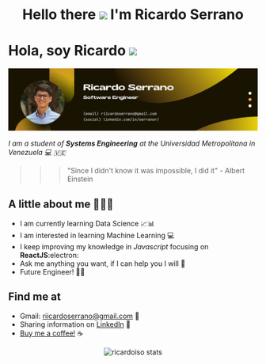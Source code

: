
<!--
**ricardoiso/ricardoiso** is a ✨ _special_ ✨ repository because its `README.md` (this file) appears on your GitHub profile.
-->

<div align = "center"><h1> Hello there <a href="https://www.linkedin.com/in/serranor/"><img src="https://media.giphy.com/media/hvRJCLFzcasrR4ia7z/giphy.gif" width="5%"></a> I'm Ricardo Serrano</h1></div>

# Hola, soy Ricardo <a href="https://github.com/ricardoiso"><img src="https://media.giphy.com/media/hvRJCLFzcasrR4ia7z/giphy.gif" width="5%"></a>

<img src="/rs-banner.png" alt="Banner image from Ricardo Serrano - Software Engineer">

*I am a student of **Systems Engineering** at the Universidad Metropolitana in Venezuela :computer: :venezuela:*

>>>"Since I didn't know it was impossible, I did it"
>>>  \- Albert Einstein

## A little about me :superhero_man::ocean:
- I am currently learning Data Science :chart_with_upwards_trend::bar_chart:
- I am interested in learning Machine Learning :computer:
- I keep improving my knowledge in *Javascript* focusing on **ReactJS**:electron:
- Ask me anything you want, if I can help you I will :speech_balloon:
- Future Engineer! :man_student:

## Find me at
- Gmail: riicardoserrano@gmail.com :email:
- Sharing information on <a href="https://www.linkedin.com/in/serranor/">LinkedIn</a> :briefcase:
- <a href="https://www.buymeacoffee.com/ricardoiso">Buy me a coffee!</a> ☕

<div align="center"><img align="center" src="https://github-readme-stats.vercel.app/api?username=ricardoiso&show_icons=true&locale=en" alt="ricardoiso stats" />
</div>


<!-----------------------------------------------------------------------------------------------------------

Here are some ideas to get you started:

- 🔭 I’m currently working on ...
- 🌱 I’m currently learning ...
- 👯 I’m looking to collaborate on ...
- 🤔 I’m looking for help with ...
- 💬 Ask me about ...
- 📫 How to reach me: ...
- 😄 Pronouns: ...
- ⚡ Fun fact: ...
this should change
-->
